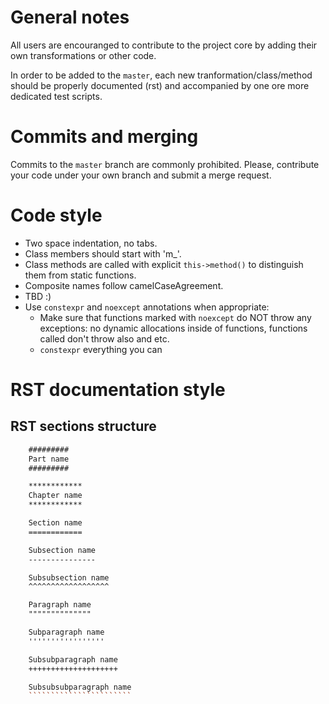 # General notes

All users are encouranged to contribute to the project core by adding their own transformations or other code.

In order to be added to the `master`, each new tranformation/class/method should be properly documented (rst) and accompanied by one ore more dedicated test scripts.

# Commits and merging

Commits to the `master` branch are commonly prohibited. Please, contribute your code under your own branch and submit a merge request.

# Code style

* Two space indentation, no tabs.
* Class members should start with 'm_'.
* Class methods are called with explicit `this->method()` to distinguish them from static functions.
* Composite names follow camelCaseAgreement.
* TBD :)
* Use `constexpr` and `noexcept` annotations when appropriate:
  - Make sure that functions marked with `noexcept` do NOT throw any exceptions: 
    no dynamic allocations inside of functions, functions called don't throw also and etc.
  - `constexpr` everything you can

# RST documentation style

## RST sections structure

```rst
    #########
    Part name
    #########

    ************
    Chapter name
    ************

    Section name
    ============

    Subsection name
    ---------------

    Subsubsection name
    ^^^^^^^^^^^^^^^^^^

    Paragraph name
    """"""""""""""

    Subparagraph name
    '''''''''''''''''

    Subsubparagraph name
    ++++++++++++++++++++

    Subsubsubparagraph name
    ```````````````````````
```
